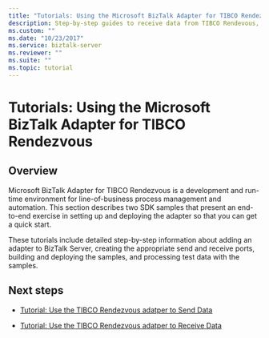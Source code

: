 ```yaml
---
title: "Tutorials: Using the Microsoft BizTalk Adapter for TIBCO Rendezvous"
description: Step-by-step guides to receive data from TIBCO Rendevous, and to send data to TIBCO Rendevous using the adapter in BizTalk Server
ms.custom: ""
ms.date: "10/23/2017"
ms.service: biztalk-server
ms.reviewer: ""
ms.suite: ""
ms.topic: tutorial
---
```

# Tutorials: Using the Microsoft BizTalk Adapter for TIBCO Rendezvous

## Overview
Microsoft BizTalk Adapter for TIBCO Rendezvous is a development and run-time environment for line-of-business process management and automation. This section describes two SDK samples that present an end-to-end exercise in setting up and deploying the adapter so that you can get a quick start.  
  
 These tutorials include detailed step-by-step information about adding an adapter to BizTalk Server, creating the appropriate send and receive ports, building and deploying the samples, and processing test data with the samples.  
  
## Next steps
  
-   [Tutorial: Use the TIBCO Rendezvous adatper to Send Data](../core/tutorial-using-the-biztalk-adapter-for-tibco-rendezvous-to-send-data.md)  
  
-   [Tutorial: Use the TIBCO Rendezvous adatper to Receive Data](../core/tutorial-using-the-biztalk-adapter-for-tibco-rendezvous-to-receive-data.md)
